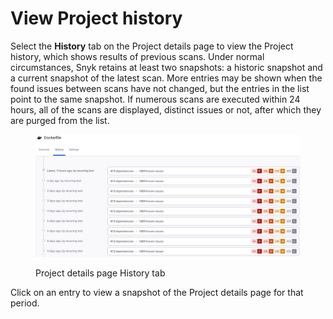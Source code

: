 # View Project history

Select the **History** tab on the Project details page to view the Project history, which shows results of previous scans. Under normal circumstances, Snyk retains at least two snapshots: a historic snapshot and a current snapshot of the latest scan. More entries may be shown when the found issues between scans have not changed, but the entries in the list point to the same snapshot. If numerous scans are executed within 24 hours, all of the scans are displayed, distinct issues or not, after which they are purged from the list.

<figure><img src="../../.gitbook/assets/history-projects.png" alt="Project details page History tab"><figcaption><p>Project details page History tab</p></figcaption></figure>

Click on an entry to view a snapshot of the Project details page for that period.
